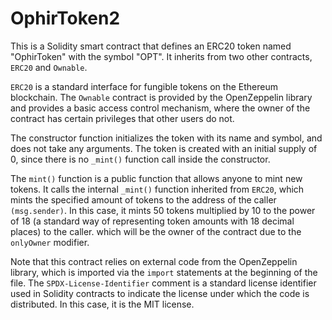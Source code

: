 # OphirToken2

This is a Solidity smart contract that defines an ERC20 token named "OphirToken" with the symbol "OPT". It inherits from two other contracts, ``ERC20`` and ``Ownable``.

``ERC20`` is a standard interface for fungible tokens on the Ethereum blockchain. The ``Ownable`` contract is provided by the OpenZeppelin library and provides a basic access control mechanism, where the owner of the contract has certain privileges that other users do not.

The constructor function initializes the token with its name and symbol, and does not take any arguments. The token is created with an initial supply of 0, since there is no ``_mint()`` function call inside the constructor.

The ``mint()`` function is a public function that allows anyone to mint new tokens. It calls the internal ``_mint()`` function inherited from ``ERC20``, which mints the specified amount of tokens to the address of the caller ``(msg.sender)``. In this case, it mints 50 tokens multiplied by 10 to the power of 18 (a standard way of representing token amounts with 18 decimal places) to the caller. which will be the owner of the contract due to the ``onlyOwner`` modifier.

Note that this contract relies on external code from the OpenZeppelin library, which is imported via the ``import`` statements at the beginning of the file. The ``SPDX-License-Identifier`` comment is a standard license identifier used in Solidity contracts to indicate the license under which the code is distributed. In this case, it is the MIT license.
